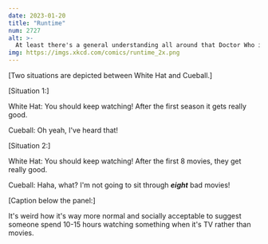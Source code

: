 ```yaml
---
date: 2023-01-20
title: "Runtime"
num: 2727
alt: >-
  At least there's a general understanding all around that Doctor Who is its own thing.
img: https://imgs.xkcd.com/comics/runtime_2x.png
---
```

[Two situations are depicted between White Hat and Cueball.]

[Situation 1:]

White Hat: You should keep watching! After the first season it gets really good.

Cueball: Oh yeah, I've heard that!

[Situation 2:]

White Hat: You should keep watching! After the first 8 movies, they get really good.

Cueball: Haha, what? I'm not going to sit through ***eight*** bad movies!

[Caption below the panel:]

It's weird how it's way more normal and socially acceptable to suggest someone spend 10-15 hours watching something when it's TV rather than movies.